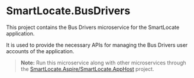 # SmartLocate.BusDrivers

This project contains the Bus Drivers microservice for the SmartLocate application.

It is used to provide the necessary APIs for managing the Bus Drivers user accounts of the application.

> **Note:** Run this microservice along with other microservices through the [SmartLocate.Aspire/SmartLocate.AppHost](../SmartLocate.Aspire/README.md) project.